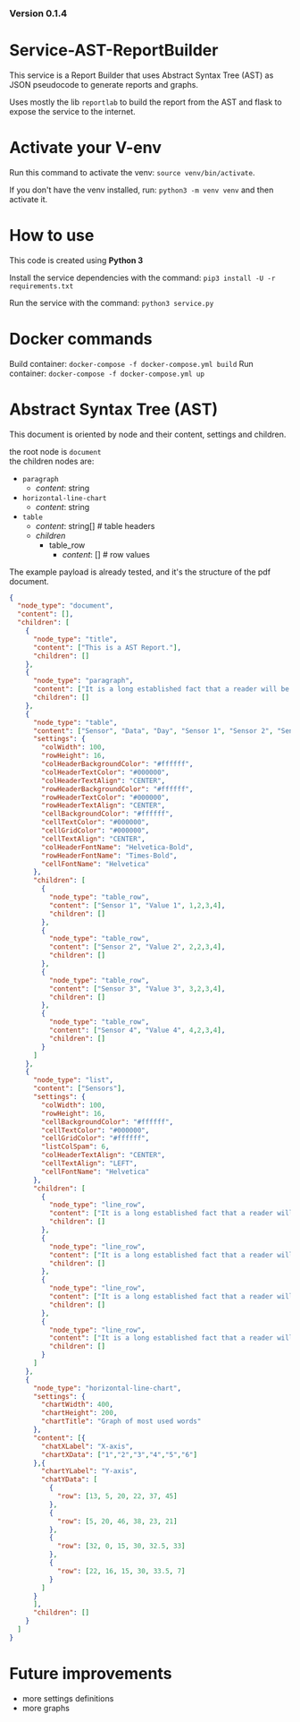 ### Version 0.1.4

# Service-AST-ReportBuilder
This service is a Report Builder that uses Abstract Syntax Tree (AST) as JSON pseudocode to generate reports and graphs.

Uses mostly the lib `reportlab` to build the report from the AST and flask to expose the service to the internet.

# Activate your V-env
Run this command to activate the venv: `source venv/bin/activate`.

If you don't have the venv installed, run: `python3 -m venv venv` and then activate it.

# How to use

This code is created using **Python 3**

Install the service dependencies with the command: `pip3 install -U -r requirements.txt`

Run the service with the command: `python3 service.py`

# Docker commands
Build container: `docker-compose -f docker-compose.yml build`
Run container: `docker-compose -f docker-compose.yml up`

# Abstract Syntax Tree (AST)

This document is oriented by node and their content, settings and children.

the root node is `document` <br>
the children nodes are:
- `paragraph`
  - *content*: string
- `horizontal-line-chart`
  - *content*: string
- `table`
  - *content*: string[] # table headers
  - *children*
    - table_row
      - *content*: [] # row values

The example payload is already tested, and it's the structure of the pdf document. 
```json
{
  "node_type": "document",
  "content": [],
  "children": [
    {
      "node_type": "title",
      "content": ["This is a AST Report."],
      "children": []
    },
    {
      "node_type": "paragraph",
      "content": ["It is a long established fact that a reader will be distracted by the readable content of a page when looking at its layout. The point of using Lorem Ipsum is that it has a more-or-less normal distribution of letters, as opposed to using 'Content here, content here', making it look like readable English. Many desktop publishing packages and web page editors now use Lorem Ipsum as their default model text, and a search for 'lorem ipsum' will uncover many web sites still in their infancy. Various versions have evolved over the years, sometimes by accident, sometimes on purpose (injected humour and the like)."],
      "children": []
    },
    {
      "node_type": "table",
      "content": ["Sensor", "Data", "Day", "Sensor 1", "Sensor 2", "Sensor 3"],
      "settings": {
        "colWidth": 100,
        "rowHeight": 16,
        "colHeaderBackgroundColor": "#ffffff",
        "colHeaderTextColor": "#000000",
        "colHeaderTextAlign": "CENTER",
        "rowHeaderBackgroundColor": "#ffffff",
        "rowHeaderTextColor": "#000000",
        "rowHeaderTextAlign": "CENTER",
        "cellBackgroundColor": "#ffffff",
        "cellTextColor": "#000000",
        "cellGridColor": "#000000",
        "cellTextAlign": "CENTER",
        "colHeaderFontName": "Helvetica-Bold",
        "rowHeaderFontName": "Times-Bold",
        "cellFontName": "Helvetica"
      },
      "children": [
        {
          "node_type": "table_row",
          "content": ["Sensor 1", "Value 1", 1,2,3,4],
          "children": []
        },
        {
          "node_type": "table_row",
          "content": ["Sensor 2", "Value 2", 2,2,3,4],
          "children": []
        },
        {
          "node_type": "table_row",
          "content": ["Sensor 3", "Value 3", 3,2,3,4],
          "children": []
        },
        {
          "node_type": "table_row",
          "content": ["Sensor 4", "Value 4", 4,2,3,4],
          "children": []
        }
      ]
    },
    {
      "node_type": "list",
      "content": ["Sensors"],
      "settings": {
        "colWidth": 100,
        "rowHeight": 16,
        "cellBackgroundColor": "#ffffff",
        "cellTextColor": "#000000",
        "cellGridColor": "#ffffff",
        "listColSpam": 6,
        "colHeaderTextAlign": "CENTER",
        "cellTextAlign": "LEFT",
        "cellFontName": "Helvetica"
      },
      "children": [
        {
          "node_type": "line_row",
          "content": ["It is a long established fact that a reader will be distracted by the readable content of a page when looking at its layout."],
          "children": []
        },
        {
          "node_type": "line_row",
          "content": ["It is a long established fact that a reader will be distracted by the readable content of a page when looking at its layout."],
          "children": []
        },
        {
          "node_type": "line_row",
          "content": ["It is a long established fact that a reader will be distracted by the readable content of a page when looking at its layout."],
          "children": []
        },
        {
          "node_type": "line_row",
          "content": ["It is a long established fact that a reader will be distracted by the readable content of a page when looking at its layout."],
          "children": []
        }
      ]
    },
    {
      "node_type": "horizontal-line-chart",
      "settings": {
        "chartWidth": 400,
        "chartHeight": 200,
        "chartTitle": "Graph of most used words"
      },
      "content": [{
        "chatXLabel": "X-axis",
        "chartXData": ["1","2","3","4","5","6"]
      },{
        "chartYLabel": "Y-axis",
        "chatYData": [
          {
            "row": [13, 5, 20, 22, 37, 45]
          },
          {
            "row": [5, 20, 46, 38, 23, 21]
          },
          {
            "row": [32, 0, 15, 30, 32.5, 33]
          },
          {
            "row": [22, 16, 15, 30, 33.5, 7]
          }
        ]
      }
      ],
      "children": []
    }
  ]
}
```

# Future improvements
- more settings definitions
- more graphs
